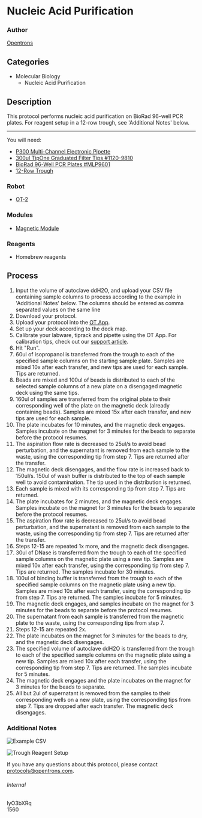 # Nucleic Acid Purification

### Author
[Opentrons](http://www.opentrons.com/)

## Categories
* Molecular Biology
    * Nucleic Acid Purification

## Description
This protocol performs nucleic acid purification on BioRad 96-well PCR plates. For reagent setup in a 12-row trough, see 'Additional Notes' below.

---

You will need:
* [P300 Multi-Channel Electronic Pipette](https://shop.opentrons.com/collections/ot-2-pipettes/products/8-channel-electronic-pipette)
* [300ul TipOne Graduated Filter Tips #1120-9810](https://www.usascientific.com/300ul-tipone-filtertip.aspx)
* [BioRad 96-Well PCR Plates #MLP9601](http://www.bio-rad.com/en-us/sku/mlp9601-multiplate-96-well-pcr-plates-high-profile-unskirted-clear?ID=mlp9601)
* [12-Row Trough](https://www.usascientific.com/12-channel-automation-reservoir.aspx)

### Robot
* [OT-2](https://opentrons.com/ot-2)

### Modules
* [Magnetic Module](https://shop.opentrons.com/collections/hardware-modules/products/magdeck)

### Reagents
* Homebrew reagents

## Process
1. Input the volume of autoclave ddH2O, and upload your CSV file containing sample columns to process according to the example in 'Additional Notes' below. The columns should be entered as comma separated values on the same line
2. Download your protocol.
3. Upload your protocol into the [OT App](https://opentrons.com/ot-app).
4. Set up your deck according to the deck map.
5. Calibrate your labware, tiprack and pipette using the OT App. For calibration tips, check out our [support article](https://support.opentrons.com/ot-2/getting-started-software-setup/deck-calibration).
6. Hit "Run".
7. 60ul of isopropanol is transferred from the trough to each of the specified sample columns on the starting sample plate. Samples are mixed 10x after each transfer, and new tips are used for each sample. Tips are returned.
8. Beads are mixed and 100ul of beads is distributed to each of the selected sample columns of a new plate on a disengaged magnetic deck using the same tips.
9. 160ul of samples are transferred from the original plate to their corresponding well of the plate on the magnetic deck (already containing beads). Samples are mixed 15x after each transfer, and new tips are used for each sample.
10. The plate incubates for 10 minutes, and the magnetic deck engages. Samples incubate on the magnet for 3 minutes for the beads to separate before the protocol resumes.
11. The aspiration flow rate is decreased to 25ul/s to avoid bead perturbation, and the supernatant is removed from each sample to the waste, using the corresponding tip from step 7. Tips are returned after the transfer.
12. The magnetic deck disengages, and the flow rate is increased back to 150ul/s. 150ul of wash buffer is distributed to the top of each sample well to avoid contamination. The tip used in the distribution is returned.
13. Each sample is mixed with its corresponding tip from step 7. Tips are returned.
14. The plate incubates for 2 minutes, and the magnetic deck engages. Samples incubate on the magnet for 3 minutes for the beads to separate before the protocol resumes.
15. The aspiration flow rate is decreased to 25ul/s to avoid bead perturbation, and the supernatant is removed from each sample to the waste, using the corresponding tip from step 7. Tips are returned after the transfer.
16. Steps 12-15 are repeated 1x more, and the magnetic deck disengages.
17. 30ul of DNase is transferred from the trough to each of the specified sample columns on the magnetic plate using a new tip. Samples are mixed 10x after each transfer, using the corresponding tip from step 7. Tips are returned. The samples incubate for 30 minutes.
18. 100ul of binding buffer is transferred from the trough to each of the specified sample columns on the magnetic plate using a new tip. Samples are mixed 10x after each transfer, using the corresponding tip from step 7. Tips are returned. The samples incubate for 5 minutes.
19. The magnetic deck engages, and samples incubate on the magnet for 3 minutes for the beads to separate before the protocol resumes.
20. The supernatant from each sample is transferred from the magnetic plate to the waste, using the corresponding tips from step 7.
21. Steps 12-15 are repeated 2x.
22. The plate incubates on the magnet for 3 minutes for the beads to dry, and the magnetic deck disengages.
23. The specified volume of autoclave ddH2O is transferred from the trough to each of the specified sample columns on the magnetic plate using a new tip. Samples are mixed 10x after each transfer, using the corresponding tip from step 7. Tips are returned. The samples incubate for 5 minutes.
24. The magnetic deck engages and the plate incubates on the magnet for 3 minutes for the beads to separate.
25. All but 2ul of supernatant is removed from the samples to their corresponding wells on a new plate, using the corresponding tips from step 7. Tips are dropped after each transfer. The magnetic deck disengages.

### Additional Notes
![Example CSV](https://s3.amazonaws.com/opentrons-protocol-library-website/custom-README-images/1560-stenglein-lab-colorado-state-university/csv_example.png)

![Trough Reagent Setup](https://s3.amazonaws.com/opentrons-protocol-library-website/custom-README-images/1560-stenglein-lab-colorado-state-university/trough_reagent_setup_2.png)

If you have any questions about this protocol, please contact protocols@opentrons.com.

###### Internal
lyO3bXRq  
1560
